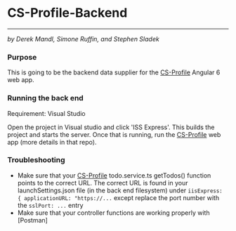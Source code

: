 # CS-Profile-Backend

----

*by Derek Mandl, Simone Ruffin, and Stephen Sladek*

### Purpose

This is going to be the backend data supplier for the [CS-Profile](https://github.com/SEMO-Sulky-Penguins/CS-Profile) Angular 6 web app.

### Running the back end
Requirement: Visual Studio

Open the project in Visual studio and click 'ISS Express'.  This builds the project and starts the server.  Once that is running, run the [CS-Profile](https://github.com/SEMO-Sulky-Penguins/CS-Profile) web app (more details in that repo).

### Troubleshooting
+ Make sure that your [CS-Profile](https://github.com/SEMO-Sulky-Penguins/CS-Profile) todo.service.ts getTodos() function points to the correct URL.  The correct URL is found in your launchSettings.json file (in the back end filesystem) under  `iisExpress: { applicationURL: "https://...` except replace the port number with the `sslPort: ...` entry
+ Make sure that your controller functions are working properly with [Postman]